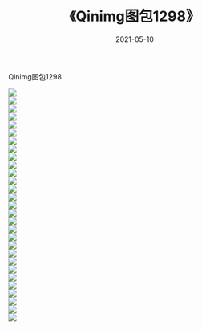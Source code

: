 ﻿---
layout: post
title:  《Qinimg图包1298》
date:   2021-05-10
img: http://imgx.orgx.ga/Qinimg图包/Qinimg图包1298/000.jpg
categories: [美女, 清纯, 唯美]
---

Qinimg图包1298

 ![](http://imgx.orgx.ga/Qinimg图包/Qinimg图包1298/001.jpg) <br>![](http://imgx.orgx.ga/Qinimg图包/Qinimg图包1298/002.jpg) <br>![](http://imgx.orgx.ga/Qinimg图包/Qinimg图包1298/003.jpg) <br>![](http://imgx.orgx.ga/Qinimg图包/Qinimg图包1298/004.jpg) <br>![](http://imgx.orgx.ga/Qinimg图包/Qinimg图包1298/005.jpg) <br>![](http://imgx.orgx.ga/Qinimg图包/Qinimg图包1298/006.jpg) <br>![](http://imgx.orgx.ga/Qinimg图包/Qinimg图包1298/007.jpg) <br>![](http://imgx.orgx.ga/Qinimg图包/Qinimg图包1298/008.jpg) <br>![](http://imgx.orgx.ga/Qinimg图包/Qinimg图包1298/009.jpg) <br>![](http://imgx.orgx.ga/Qinimg图包/Qinimg图包1298/010.jpg) <br>![](http://imgx.orgx.ga/Qinimg图包/Qinimg图包1298/011.jpg) <br>![](http://imgx.orgx.ga/Qinimg图包/Qinimg图包1298/012.jpg) <br>![](http://imgx.orgx.ga/Qinimg图包/Qinimg图包1298/013.jpg) <br>![](http://imgx.orgx.ga/Qinimg图包/Qinimg图包1298/014.jpg) <br>![](http://imgx.orgx.ga/Qinimg图包/Qinimg图包1298/015.jpg) <br>![](http://imgx.orgx.ga/Qinimg图包/Qinimg图包1298/016.jpg) <br>![](http://imgx.orgx.ga/Qinimg图包/Qinimg图包1298/017.jpg) <br>![](http://imgx.orgx.ga/Qinimg图包/Qinimg图包1298/018.jpg) <br>![](http://imgx.orgx.ga/Qinimg图包/Qinimg图包1298/019.jpg) <br>![](http://imgx.orgx.ga/Qinimg图包/Qinimg图包1298/020.jpg) <br>![](http://imgx.orgx.ga/Qinimg图包/Qinimg图包1298/021.jpg) <br>![](http://imgx.orgx.ga/Qinimg图包/Qinimg图包1298/022.jpg) <br>![](http://imgx.orgx.ga/Qinimg图包/Qinimg图包1298/023.jpg) <br>![](http://imgx.orgx.ga/Qinimg图包/Qinimg图包1298/024.jpg) <br>![](http://imgx.orgx.ga/Qinimg图包/Qinimg图包1298/025.jpg) <br>![](http://imgx.orgx.ga/Qinimg图包/Qinimg图包1298/026.jpg) <br>![](http://imgx.orgx.ga/Qinimg图包/Qinimg图包1298/027.jpg) <br>![](http://imgx.orgx.ga/Qinimg图包/Qinimg图包1298/028.jpg) <br>![](http://imgx.orgx.ga/Qinimg图包/Qinimg图包1298/029.jpg) <br>